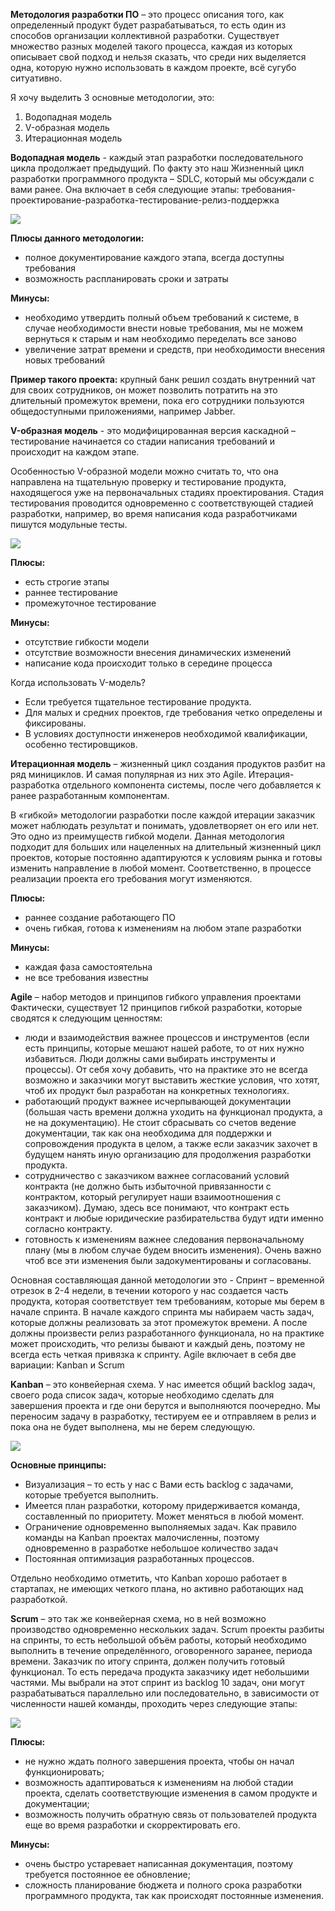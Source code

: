 **Методология разработки ПО** – это процесс описания того, как определенный продукт будет разрабатываться, то есть один из способов организации коллективной разработки. Существует множество разных моделей такого процесса, каждая из которых описывает свой подход и нельзя сказать, что среди них выделяется одна, которую нужно использовать в каждом проекте, всё сугубо ситуативно.

Я хочу выделить 3 основные методологии, это:

1. Водопадная модель
2. V-образная модель
3. Итерационная модель

**Водопадная модель** - каждый этап разработки последовательного цикла продолжает предыдущий. По факту это наш Жизненный цикл разработки программного продукта – SDLC, который мы обсуждали с вами ранее. Она включает в себя следующие этапы: требования-проектирование-разработка-тестирование-релиз-поддержка

![](https://ucarecdn.com/29b8dcd8-c7c7-4752-8583-760a20eba7a5/)

**Плюсы данного методологии:**
* полное документирование каждого этапа, всегда доступны требования
* возможность распланировать сроки и затраты

**Минусы:**
* необходимо утвердить полный объем требований к системе, в случае необходимости внести новые требования, мы не можем вернуться к старым и нам необходимо переделать все заново
* увеличение затрат времени и средств, при необходимости внесения новых требований

**Пример такого проекта:** крупный банк решил создать внутренний чат для своих сотрудников, он может позволить потратить на это длительный промежуток времени, пока его сотрудники пользуются общедоступными приложениями, например Jabber.

**V-образная модель** - это модифицированная версия каскадной – тестирование начинается со стадии написания требований и происходит на каждом этапе.

Особенностью V-образной модели можно считать то, что она направлена на тщательную проверку и тестирование продукта, находящегося уже на первоначальных стадиях проектирования. Стадия тестирования проводится одновременно с соответствующей стадией разработки, например, во время написания кода разработчиками пишутся модульные тесты.

![](https://ucarecdn.com/67de0d31-d99a-41a7-9b6b-641b18d80813/)

**Плюсы:**
* есть строгие этапы
* раннее тестирование
* промежуточное тестирование

**Минусы:**
* отсутствие гибкости модели
* отсутствие возможности внесения динамических изменений
* написание кода происходит только в середине процесса

Когда использовать V-модель?
* Если требуется тщательное тестирование продукта.
* Для малых и средних проектов, где требования четко определены и фиксированы.
* В условиях доступности инженеров необходимой квалификации, особенно тестировщиков.

**Итерационная модель** – жизненный цикл создания продуктов разбит на ряд минициклов. И самая популярная из них это Agile. Итерация- разработка отдельного компонента системы, после чего добавляется к ранее разработанным компонентам.

В «гибкой» методологии разработки после каждой итерации заказчик может наблюдать результат и понимать, удовлетворяет он его или нет. Это одно из преимуществ гибкой модели. Данная методология подходит для больших или нацеленных на длительный жизненный цикл проектов, которые постоянно адаптируются к условиям рынка и готовы изменить направление в любой момент. Соответственно, в процессе реализации проекта его требования могут изменяются.

**Плюсы:**
* раннее создание работающего ПО
* очень гибкая, готова к изменениям на любом этапе разработки

**Минусы:**
* каждая фаза самостоятельна
* не все требования известны

**Agile** – набор методов и принципов гибкого управления проектами
Фактически, существует 12 принципов гибкой разработки, которые сводятся к следующим ценностям:
* люди и взаимодействия важнее процессов и инструментов (если есть принципы, которые мешают нашей работе, то от них нужно избавиться. Люди должны сами выбирать инструменты и процессы). От себя хочу добавить, что на практике это не всегда возможно и заказчики могут выставить жесткие условия, что хотят, чтоб их продукт был разработан на конкретных технологиях.
* работающий продукт важнее исчерпывающей документации (большая часть времени должна уходить на функционал продукта, а не на документацию). Не стоит сбрасывать со счетов ведение документации, так как она необходима для поддержки и сопровождения продукта в целом, а также если заказчик захочет в будущем нанять иную организацию для продолжения разработки продукта.
* сотрудничество с заказчиком важнее согласований условий контракта (не должно быть избыточной привязанности с контрактом, который регулирует наши взаимоотношения с заказчиком). Думаю, здесь все понимают, что контракт есть контракт и любые юридические разбирательства будут идти именно согласно контракту.
* готовность к изменениям важнее следования первоначальному плану (мы в любом случае будем вносить изменения). Очень важно чтоб все эти изменения были задокументированы и согласованы.

Основная составляющая данной методологии это - Спринт – временной отрезок в 2-4 недели, в течении которого у нас создается часть продукта, которая соответствует тем требованиям, которые мы берем в начале спринта. В начале каждого спринта мы набираем часть задач, которые должны реализовать за этот промежуток времени. А после должны произвести релиз разработанного функционала, но на практике может происходить, что релизы бывают и каждый день, поэтому не всегда есть четкая привязка к спринту. Agile включает в себя две вариации: Kanban и Scrum

**Kanban** – это конвейерная схема. У нас имеется общий backlog задач, своего рода список задач, которые необходимо сделать для завершения проекта и где они берутся и выполняются поочередно. Мы переносим задачу в разработку, тестируем ее и отправляем в релиз и пока она не будет выполнена, мы не берем следующую.

![](https://ucarecdn.com/196368b0-4765-44a1-a611-575c91bb1446/)

**Основные принципы:**
* Визуализация – то есть у нас с Вами есть backlog с задачами, которые требуется выполнить.
* Имеется план разработки, которому придерживается команда, составленный по приоритету. Может меняться в любой момент.
* Ограничение одновременно выполняемых задач. Как правило команды на Kanban проектах малочисленны, поэтому одновременно в разработке небольшое количество задач
* Постоянная оптимизация разработанных процессов.

Отдельно необходимо отметить, что Kanban хорошо работает в стартапах, не имеющих четкого плана, но активно работающих над разработкой.

**Scrum** – это так же конвейерная схема, но в ней возможно производство одновременно нескольких задач. Scrum проекты разбиты на спринты, то есть небольшой объём работы, который необходимо выполнить в течение определённого, оговоренного заранее, периода времени. Заказчик по итогу спринта, должен получить готовый функционал. То есть передача продукта заказчику идет небольшими частями.  Мы выбрали на этот спринт из backlog 10 задач, они могут разрабатываться параллельно или последовательно, в зависимости от численности нашей команды, проходить через следующие этапы:

![](https://ucarecdn.com/24b73fb3-55b2-4450-a951-ee2708edecfc/)

**Плюсы:**
+ не нужно ждать полного завершения проекта, чтобы он начал функционировать;
+ возможность адаптироваться к изменениям на любой стадии проекта, сделать соответствующие изменения в самом продукте и документации;
+ возможность получить обратную связь от пользователей продукта еще во время разработки и скорректировать его.

**Минусы:**
- очень быстро устаревает написанная документация, поэтому требуется постоянное ее обновление;
- сложность планирование бюджета и полного срока разработки программного продукта, так как происходят постоянные изменения.






















